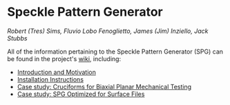 # Speckle Pattern Generator
_Robert (Tres) Sims, Fluvio Lobo Fenoglietto, James (Jim) Inziello, Jack Stubbs_

All of the information pertaining to the Speckle Pattern Generator (SPG) can be found in the project's [wiki](https://github.com/pd3d/spg/wiki), including:
* [Introduction and Motivation](https://github.com/pd3d/spg/wiki/Introduction-and-Motivation)
* [Installation Instructions](https://github.com/pd3d/spg/wiki/Installation-Instructions)
* [Case study: Cruciforms for Biaxial Planar Mechanical Testing](https://github.com/pd3d/spg/wiki/Case-Study:-Cruciforms-for-Biaxial-Planar-Mechanical-Testing)
* [Case study: SPG Optimized for Surface Files](https://github.com/pd3d/spg/wiki/Case-Study:-SPG-Optimized-for-Surface-Files)

